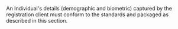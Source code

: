 An Individual's details (demographic and biometric) captured by the registration client must conform to the standards and packaged as described in this section.
